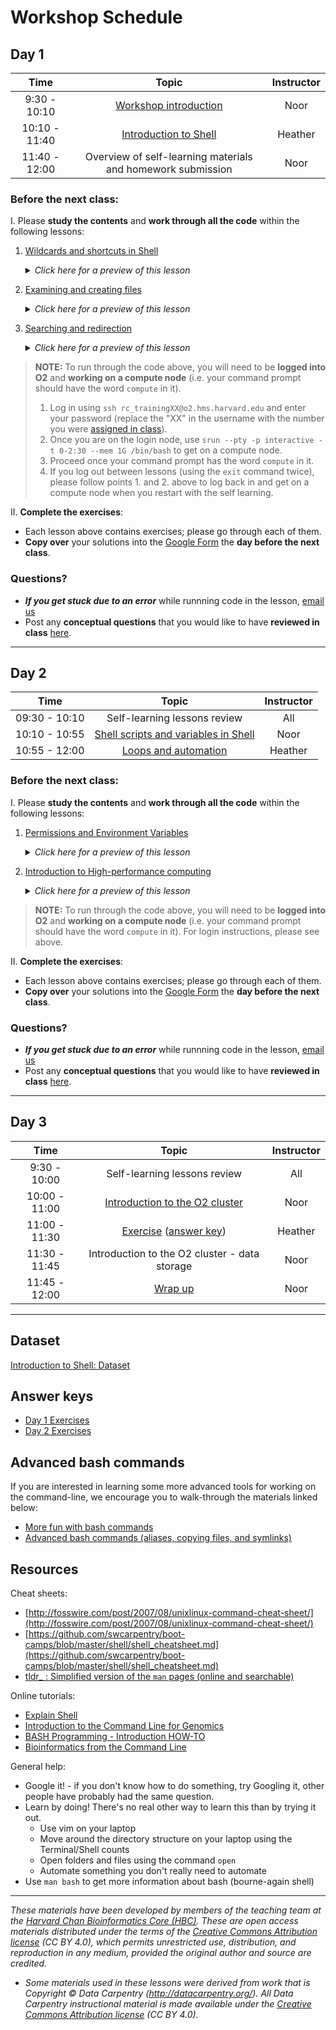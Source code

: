 # Workshop Schedule

## Day 1

| Time |  Topic  | Instructor |
|:-----------:|:----------:|:--------:|
| 9:30 - 10:10 | [Workshop introduction](../lectures/Intro_to_workshop.pdf) | Noor |
| 10:10 - 11:40 | [Introduction to Shell](../lessons/01_the_filesystem.md) | Heather |
| 11:40 - 12:00 | Overview of self-learning materials and homework submission | Noor |

### Before the next class:

I. Please **study the contents** and **work through all the code** within the following lessons:

  1. [Wildcards and shortcuts in Shell](../lessons/02_wildcards_shortcuts.md)
      <details>
       <summary><i>Click here for a preview of this lesson</i></summary>
         <br>Perhaps you are interested in only listing the files that have a <code>.txt</code> extension or you want to navigate to your home directory quickly. There are many shortcuts in Shell that will help you do these types of tasks. <br><br>This lesson will cover:<br>
             - Utilizing wildcards for selecting multiple files<br>
             - Implementing shortcuts for moving around the Shell quickly<br><br>
        </details>
        
  2. [Examining and creating files](../lessons/03_working_with_files.md)
      <details>
       <summary><i>Click here for a preview of this lesson</i></summary>
         <br>Now that you can navigate around the Shell environment, you are likely interested to know how to view and edit your files.<br><br>This lesson will cover:<br>
             - Viewing your files<br>
             - Editing your files using <code>vim</code><br><br>
        </details>
        
  3. [Searching and redirection](../lessons/04_searching_files.md)
      <details>
       <summary><i>Click here for a preview of this lesson</i></summary>
         <br>You will encounter large files that need a search function to find the information you are looking for. You might also be interested in writing the output of that search to a file or use it as the input to another function.<br><br>This lesson will cover:<br>
             - Searching files using <code>grep</code><br>
             - Writing the output of a command to a file<br>
             - Redirecting the output of a command to an additional command<br><br>
        </details>

> **NOTE:** To run through the code above, you will need to be **logged into O2** and **working on a compute node** (i.e. your command prompt should have the word `compute` in it).
> 1. Log in using `ssh rc_trainingXX@o2.hms.harvard.edu` and enter your password (replace the "XX" in the username with the number you were [assigned in class](https://docs.google.com/spreadsheets/d/1kBlYowhjjHJC9ZovmbBULmbqozKpprM17vZ2wPlhNg0/edit?usp=sharing)). 
> 2. Once you are on the login node, use `srun --pty -p interactive -t 0-2:30 --mem 1G /bin/bash` to get on a compute node.
> 3. Proceed once your command prompt has the word `compute` in it.
> 4. If you log out between lessons (using the `exit` command twice), please follow points 1. and 2. above to log back in and get on a compute node when you restart with the self learning.

II. **Complete the exercises**:
   * Each lesson above contains exercises; please go through each of them.
   * **Copy over** your solutions into the [Google Form](https://docs.google.com/forms/d/e/1FAIpQLSdrIjkOw6-vNmgDMlKQml49yFFEBKX1Z63dmSUyp_49-xeMCQ/viewform?usp=sf_link) the **day before the next class**.

### Questions?
* ***If you get stuck due to an error*** while runnning code in the lesson, [email us](mailto:hbctraining@hsph.harvard.edu) 
* Post any **conceptual questions** that you would like to have **reviewed in class** [here](https://PollEv.com/hbctraining945).

***

## Day 2

| Time |  Topic  | Instructor |
|:-----------:|:----------:|:--------:|
| 09:30 - 10:10 | Self-learning lessons review | All |
| 10:10 - 10:55 | [Shell scripts and variables in Shell](../lessons/05_shell-scripts_variable.md)| Noor |
| 10:55 - 12:00 | [Loops and automation](../lessons/06_loops_and_automation.md) | Heather |


### Before the next class:

I. Please **study the contents** and **work through all the code** within the following lessons:

1. [Permissions and Environment Variables](../lessons/07_permissions_and_environment_variables.md)

      <details>
       <summary><i>Click here for a preview of this lesson</i></summary>
         <br>When using a multi-user system like the O2 cluster, you may want to limit access to your work. Permissions exist to clearly delineate who has the ability to read, write and execute your files.<br><br>
         Also, when working in a UNIX system, there are a core set of default variables that control the behavior of your command-line. One of the most important of these is the $PATH variable, which tells the system where to look for commands that you give it. <br><br>This lesson will cover:<br>
             - Interpreting and modifying existing permissions<br>
             - Querying environmental variables<br>
             - Reading and appending to the $PATH variable<br><br>
        </details>

2. [Introduction to High-performance computing](../lessons/08_HPC_intro_and_terms.md)

      <details>
       <summary><i>Click here for a preview of this lesson</i></summary>
         <br>Now that you had a chance to explore the O2 cluster, let's focus on the components of this system, how it is different than your personal computer and the advantages that it offers in terms of parallelization. <br><br>This lesson will cover:<br>
             - Differentiating a high-performance computing cluster like O2 from your personal computer<br>
             - Discuss the large parallelization advantage that O2 has over a personal computer<br><br>
        </details>

> **NOTE:** To run through the code above, you will need to be **logged into O2** and **working on a compute node** (i.e. your command prompt should have the word `compute` in it). For login instructions, please see above.

II. **Complete the exercises**:
   * Each lesson above contains exercises; please go through each of them.
   * **Copy over** your solutions into the [Google Form](https://docs.google.com/forms/d/e/1FAIpQLScvw7yahfXZSB1jJZsGNLIzTf2Ip7JWj9G5Eh6_ycMuUYK-Kw/viewform?usp=sf_link) the **day before the next class**.
   
### Questions?
* ***If you get stuck due to an error*** while runnning code in the lesson, [email us](mailto:hbctraining@hsph.harvard.edu) 
* Post any **conceptual questions** that you would like to have **reviewed in class** [here](https://PollEv.com/hbctraining945).

***

## Day 3

| Time |  Topic  | Instructor |
|:-----------:|:----------:|:--------:|
| 9:30 - 10:00 | Self-learning lessons review | All |
| 10:00 - 11:00 | [Introduction to the O2 cluster](../lectures/HPC_intro_O2_Nov2023_kmk34_edits_v1.pdf) | Noor |
| 11:00 - 11:30 | [Exercise](../activities/sbatch_exercise.md) ([answer key](https://raw.githubusercontent.com/hbctraining/Intro-to-shell-flipped/master/activities/sbatch_exercise_answer.txt))| Heather |
| 11:30 - 11:45 | Introduction to the O2 cluster - data storage| Noor |
| 11:45 - 12:00 | [Wrap up](../lectures/shell-workshop-wrapup.pdf) | Noor |

***

## Dataset
[Introduction to Shell: Dataset](https://www.dropbox.com/s/3lua2h1oo18gbug/unix_lesson.tar.gz?dl=1)

## Answer keys
* [Day 1 Exercises](../homework/Day1_answer_key.txt)
* [Day 2 Exercises](../homework/Day2_answer_key.txt)


## Advanced bash commands
If you are interested in learning some more advanced tools for working on the command-line, we encourage you to walk-through the materials linked below:

* [More fun with bash commands](../lessons/extra_bash_tools.md)
* [Advanced bash commands (aliases, copying files, and symlinks)](https://hbctraining.github.io/Intro-to-rnaseq-hpc-salmon-flipped/lessons/more_bash_cluster.html)

## Resources

Cheat sheets:
* [http://fosswire.com/post/2007/08/unixlinux-command-cheat-sheet/](http://fosswire.com/post/2007/08/unixlinux-command-cheat-sheet/)
* [https://github.com/swcarpentry/boot-camps/blob/master/shell/shell_cheatsheet.md](https://github.com/swcarpentry/boot-camps/blob/master/shell/shell_cheatsheet.md)
* [tldr_ : Simplified version of the `man` pages (online and searchable)](https://tldr.ostera.io/)

Online tutorials:
* [Explain Shell](http://explainshell.com)
* [Introduction to the Command Line for Genomics](https://datacarpentry.org/shell-genomics/)
* [BASH Programming - Introduction HOW-TO](http://tldp.org/HOWTO/Bash-Prog-Intro-HOWTO.html)
* [Bioinformatics from the Command Line](https://medium.com/ngs-sh)

General help:
* Google it! - if you don't know how to do something, try Googling it, other people have probably had the same question.
* Learn by doing! There's no real other way to learn this than by trying it out.
  * Use vim on your laptop
  * Move around the directory structure on your laptop using the Terminal/Shell counts
  * Open folders and files using the command `open`
  * Automate something you don't really need to automate
* Use `man bash` to get more information about bash (bourne-again shell)

***
*These materials have been developed by members of the teaching team at the [Harvard Chan Bioinformatics Core (HBC)](http://bioinformatics.sph.harvard.edu/). These are open access materials distributed under the terms of the [Creative Commons Attribution license](https://creativecommons.org/licenses/by/4.0/) (CC BY 4.0), which permits unrestricted use, distribution, and reproduction in any medium, provided the original author and source are credited.*

* *Some materials used in these lessons were derived from work that is Copyright © Data Carpentry (http://datacarpentry.org/). 
All Data Carpentry instructional material is made available under the [Creative Commons Attribution license](https://creativecommons.org/licenses/by/4.0/) (CC BY 4.0).*
